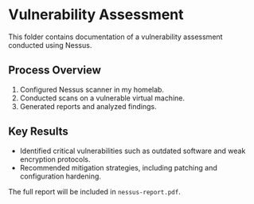 # Vulnerability Assessment

This folder contains documentation of a vulnerability assessment conducted using Nessus.

## Process Overview
1. Configured Nessus scanner in my homelab.
2. Conducted scans on a vulnerable virtual machine.
3. Generated reports and analyzed findings.

## Key Results
- Identified critical vulnerabilities such as outdated software and weak encryption protocols.
- Recommended mitigation strategies, including patching and configuration hardening.

The full report will be included in `nessus-report.pdf`.
